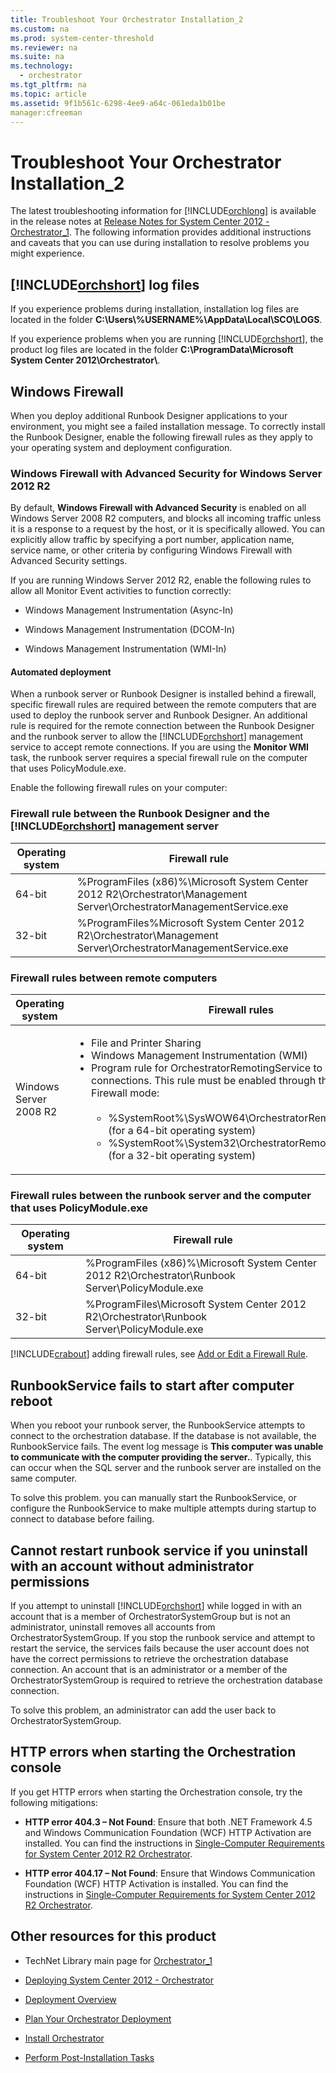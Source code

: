 ```yaml
---
title: Troubleshoot Your Orchestrator Installation_2
ms.custom: na
ms.prod: system-center-threshold
ms.reviewer: na
ms.suite: na
ms.technology: 
  - orchestrator
ms.tgt_pltfrm: na
ms.topic: article
ms.assetid: 9f1b561c-6298-4ee9-a64c-061eda1b01be
manager:cfreeman
---
```

# Troubleshoot Your Orchestrator Installation_2
The latest troubleshooting information for [!INCLUDE[orchlong](../../orch/deploy//orchlong_md.md)] is available in the release notes at [Release Notes for System Center 2012 - Orchestrator_1](../Topic/Release%20Notes%20for%20System%20Center%202012%20-%20Orchestrator_1.md). The following information provides additional instructions and caveats that you can use during installation to resolve problems you might experience.  
  
## [!INCLUDE[orchshort](../../om/manage//orchshort_md.md)] log files  
If you experience problems during installation, installation log files are located in the folder **C:\\Users\\%USERNAME%\\AppData\\Local\\SCO\\LOGS**.  
  
If you experience problems when you are running [!INCLUDE[orchshort](../../om/manage//orchshort_md.md)], the product log files are located in the folder **C:\\ProgramData\\Microsoft System Center 2012\\Orchestrator\\**.  
  
## Windows Firewall  
When you deploy additional Runbook Designer applications to your environment, you might see a failed installation message. To correctly install the Runbook Designer, enable the following firewall rules as they apply to your operating system and deployment configuration.  
  
### Windows Firewall with Advanced Security for Windows Server 2012 R2  
By default, **Windows Firewall with Advanced Security** is enabled on all Windows Server 2008 R2 computers, and blocks all incoming traffic unless it is a response to a request by the host, or it is specifically allowed. You can explicitly allow traffic by specifying a port number, application name, service name, or other criteria by configuring Windows Firewall with Advanced Security settings.  
  
If you are running Windows Server 2012 R2, enable the following rules to allow all Monitor Event activities to function correctly:  
  
-   Windows Management Instrumentation \(Async\-In\)  
  
-   Windows Management Instrumentation \(DCOM\-In\)  
  
-   Windows Management Instrumentation \(WMI\-In\)  
  
#### Automated deployment  
When a runbook server or Runbook Designer is installed behind a firewall, specific firewall rules are required between the remote computers that are used to deploy the runbook server and Runbook Designer. An additional rule is required for the remote connection between the Runbook Designer and the runbook server to allow the [!INCLUDE[orchshort](../../om/manage//orchshort_md.md)] management service to accept remote connections. If you are using the **Monitor WMI** task, the runbook server requires a special firewall rule on the computer that uses PolicyModule.exe.  
  
Enable the following firewall rules on your computer:  
  
### Firewall rule between the Runbook Designer and the [!INCLUDE[orchshort](../../om/manage//orchshort_md.md)] management server  
  
|Operating system|Firewall rule|  
|--------------------|-----------------|  
|64\-bit|%ProgramFiles \(x86\)%\\Microsoft System Center 2012 R2\\Orchestrator\\Management Server\\OrchestratorManagementService.exe|  
|32\-bit|%ProgramFiles%Microsoft System Center 2012 R2\\Orchestrator\\Management Server\\OrchestratorManagementService.exe|  
  
### Firewall rules between remote computers  
  
|Operating system|Firewall rules|  
|--------------------|------------------|  
|Windows Server 2008 R2|<ul><li>File and Printer Sharing</li><li>Windows Management Instrumentation \(WMI\)</li><li>Program rule for OrchestratorRemotingService to accept remote connections. This rule must be enabled through the Advanced Firewall mode:<br /><br /><ul><li>%SystemRoot%\\SysWOW64\\OrchestratorRemotingService.exe \(for a 64\-bit operating system\)</li><li>%SystemRoot%\\System32\\OrchestratorRemotingService.exe \(for a 32\-bit operating system\)</li></ul></li></ul>|  
  
### Firewall rules between the runbook server and the computer that uses PolicyModule.exe  
  
|Operating system|Firewall rule|  
|--------------------|-----------------|  
|64\-bit|%ProgramFiles \(x86\)%\\Microsoft System Center 2012 R2\\Orchestrator\\Runbook Server\\PolicyModule.exe|  
|32\-bit|%ProgramFiles\\Microsoft System Center 2012 R2\\Orchestrator\\Runbook Server\\PolicyModule.exe|  
  
[!INCLUDE[crabout](../../orch/deploy//crabout_md.md)] adding firewall rules, see [Add or Edit a Firewall Rule](http://go.microsoft.com/fwlink/p/?LinkID=201019).  
  
## <a name="BKMK_RunbookServicefailstostart"></a>RunbookService fails to start after computer reboot  
When you reboot your runbook server, the RunbookService attempts to connect to the orchestration database. If the database is not available, the RunbookService fails. The event log message is **This computer was unable to communicate with the computer providing the server.**. Typically, this can occur when the SQL server and the runbook server are installed on the same computer.  
  
To solve this problem. you can manually start the RunbookService, or configure the RunbookService to make multiple attempts during startup to connect to database before failing.  
  
## Cannot restart runbook service if you uninstall with an account without administrator permissions  
If you attempt to uninstall [!INCLUDE[orchshort](../../om/manage//orchshort_md.md)] while logged in with an account that is a member of OrchestratorSystemGroup but is not an administrator, uninstall removes all accounts from OrchestratorSystemGroup. If you stop the runbook service and attempt to restart the service, the services fails because the user account does not have the correct permissions to retrieve the orchestration database connection. An account that is an administrator or a member of the OrchestratorSystemGroup is required to retrieve the orchestration database connection.  
  
To solve this problem, an administrator can add the user back to OrchestratorSystemGroup.  
  
## HTTP errors when starting the Orchestration console  
If you get HTTP errors when starting the Orchestration console, try the following mitigations:  
  
-   **HTTP error 404.3 – Not Found**: Ensure that both .NET Framework 4.5 and Windows Communication Foundation \(WCF\) HTTP Activation are installed. You can find the instructions in [Single\-Computer Requirements for System Center 2012 R2 Orchestrator](assetId:///8960870a-e5e4-4674-baa1-94a55fee089c).  
  
-   **HTTP error 404.17 – Not Found**: Ensure that Windows Communication Foundation \(WCF\) HTTP Activation is installed. You can find the instructions in [Single\-Computer Requirements for System Center 2012 R2 Orchestrator](assetId:///8960870a-e5e4-4674-baa1-94a55fee089c).  
  
## Other resources for this product  
  
-   TechNet Library main page for [Orchestrator_1](../Topic/Orchestrator_1.md)  
  
-   [Deploying System Center 2012 - Orchestrator](../../orch/deploy/Deploying-System-Center-2012---Orchestrator.md)  
  
-   [Deployment Overview](../../orch/deploy/Deployment-Overview.md)  
  
-   [Plan Your Orchestrator Deployment](../../orch/deploy/Plan-Your-Orchestrator-Deployment.md)  
  
-   [Install Orchestrator](../../orch/deploy/Install-Orchestrator.md)  
  
-   [Perform Post-Installation Tasks](../../orch/deploy/Perform-Post-Installation-Tasks.md)  
  
